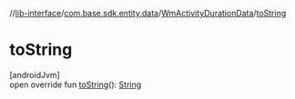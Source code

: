 //[lib-interface](../../../index.md)/[com.base.sdk.entity.data](../index.md)/[WmActivityDurationData](index.md)/[toString](to-string.md)

# toString

[androidJvm]\
open override fun [toString](to-string.md)(): [String](https://kotlinlang.org/api/latest/jvm/stdlib/kotlin/-string/index.html)
